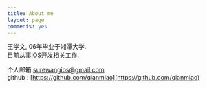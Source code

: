 ```yaml
---
title: About me
layout: page
comments: yes
---
```

  
王学文, 06年毕业于湘潭大学.      
目前从事iOS开发相关工作.      

个人邮箱:surewangios@gmail.com      
github : [https://github.com/qianmiao](https://github.com/qianmiao)      
